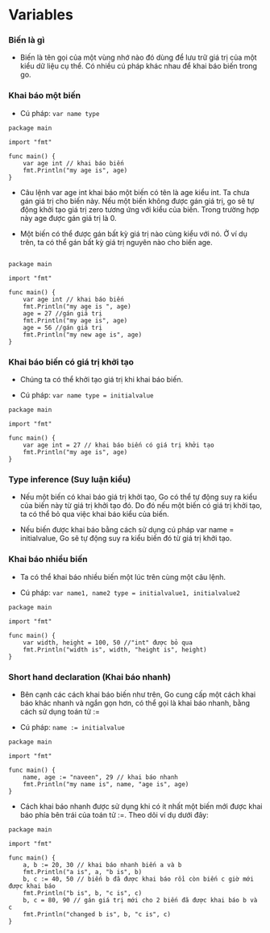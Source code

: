 # Variables

### Biến là gì

- Biến là tên gọi của một vùng nhớ nào đó dùng để lưu trữ giá trị của một kiểu dữ liệu cụ thể. Có nhiều cú pháp khác nhau để khai báo biến trong go.

### Khai báo một biến

- Cú pháp: `var name type`

```
package main

import "fmt"

func main() {  
    var age int // khai báo biến
    fmt.Println("my age is", age)
}

```

- Câu lệnh var age int khai báo một biến có tên là age kiểu int. Ta chưa gán giá trị cho biến này. Nếu một biến không được gán giá trị, go sẽ tự động khởi tạo giá trị zero tương ứng với kiểu của biến. Trong trường hợp này age được gán giá trị là 0.

- Một biến có thể được gán bất kỳ giá trị nào cùng kiểu với nó. Ở ví dụ trên, ta có thể gán bất kỳ giá trị nguyên nào cho biến age.

```

package main

import "fmt"

func main() {  
    var age int // khai báo biến
    fmt.Println("my age is ", age)
    age = 27 //gán giá trị
    fmt.Println("my age is", age)
    age = 56 //gán giá trị
    fmt.Println("my new age is", age)
}

```

### Khai báo biến có giá trị khởi tạo

- Chúng ta có thể khởi tạo giá trị khi khai báo biến.

- Cú pháp: `var name type = initialvalue`

```
package main

import "fmt"

func main() {  
    var age int = 27 // khai báo biến có giá trị khởi tạo
    fmt.Println("my age is", age)
}

```

### Type inference (Suy luận kiểu)

- Nếu một biến có khai báo giá trị khởi tạo, Go có thể tự động suy ra kiểu của biến này từ giá trị khởi tạo đó. Do đó nếu một biến có giá trị khởi tạo, ta có thể bỏ qua việc khai báo kiểu của biến.

- Nếu biến được khai báo bằng cách sử dụng cú pháp var name = initialvalue, Go sẽ tự động suy ra kiểu biến đó từ giá trị khởi tạo.

### Khai báo nhiều biến

- Ta có thể khai báo nhiều biến một lúc trên cùng một câu lệnh.

- Cú pháp: ` var name1, name2 type = initialvalue1, initialvalue2 `

```
package main

import "fmt"

func main() {  
    var width, height = 100, 50 //"int" được bỏ qua
    fmt.Println("width is", width, "height is", height)
}
```

### Short hand declaration (Khai báo nhanh)

- Bên cạnh các cách khai báo biến như trên, Go cung cấp một cách khai báo khác nhanh và ngắn gọn hơn, có thể gọi là khai báo nhanh, bằng cách sử dụng toán tử :=

- Cú pháp: ` name := initialvalue `

```
package main

import "fmt"

func main() {  
    name, age := "naveen", 29 // khai báo nhanh
    fmt.Println("my name is", name, "age is", age)
}
```

- Cách khai báo nhanh được sử dụng khi có ít nhất một biến mới được khai báo phía bên trái của toán tử :=. Theo dõi ví dụ dưới đây:

```
package main

import "fmt"

func main() {  
    a, b := 20, 30 // khai báo nhanh biến a và b
    fmt.Println("a is", a, "b is", b)
    b, c := 40, 50 // biến b đã được khai báo rồi còn biến c giờ mới được khai báo
    fmt.Println("b is", b, "c is", c)
    b, c = 80, 90 // gán giá trị mới cho 2 biến đã được khai báo b và c
    fmt.Println("changed b is", b, "c is", c)
}
```